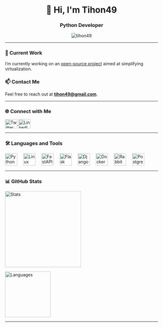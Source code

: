 <h1 align="center">👋 Hi, I'm Tihon49</h1>
<h3 align="center">Python Developer</h3>

<p align="center">
  <img src="https://komarev.com/ghpvc/?username=tihon49&label=Profile%20views&color=0e75b6&style=flat" alt="tihon49" />
</p>

---

### 🔭 Current Work
I’m currently working on an [open-source project](https://github.com/Aerodisk/openvair/) aimed at simplifying virtualization.

### 📫 Contact Me
Feel free to reach out at **[tihon49@gmail.com](mailto:tihon49@gmail.com)**.

---

### 🌐 Connect with Me
<p align="left">
  <a href="https://twitter.com/tihon49" target="blank">
    <img align="center" src="https://raw.githubusercontent.com/rahuldkjain/github-profile-readme-generator/master/src/images/icons/Social/twitter.svg" alt="Twitter" height="30" width="40" />
  </a>
  <a href="https://linkedin.com/in/tihon49" target="blank">
    <img align="center" src="https://raw.githubusercontent.com/rahuldkjain/github-profile-readme-generator/master/src/images/icons/Social/linked-in-alt.svg" alt="LinkedIn" height="30" width="40" />
  </a>
</p>

---

### 🛠️ Languages and Tools
<div align="left">
  <img src="https://cdn.jsdelivr.net/gh/devicons/devicon/icons/python/python-original.svg" height="40" alt="Python logo" />
  <img width="12" />
  <img src="https://cdn.jsdelivr.net/gh/devicons/devicon/icons/linux/linux-original.svg" height="40" alt="Linux logo" />
  <img width="12" />
  <img src="https://cdn.jsdelivr.net/gh/devicons/devicon/icons/fastapi/fastapi-original.svg" height="40" alt="FastAPI logo" />
  <img width="12" />
  <img src="https://cdn.jsdelivr.net/gh/devicons/devicon/icons/flask/flask-original.svg" height="40" alt="Flask logo" />
  <img width="12" />
  <img src="https://cdn.jsdelivr.net/gh/devicons/devicon/icons/django/django-plain.svg" height="40" alt="Django logo" />
  <img width="12" />
  <img src="https://cdn.jsdelivr.net/gh/devicons/devicon/icons/docker/docker-original.svg" height="40" alt="Docker logo" />
  <img width="12" />
  <img src="https://cdn.simpleicons.org/rabbitmq/FF6600" height="40" alt="RabbitMQ logo" />
  <img width="12" />
  <img src="https://cdn.jsdelivr.net/gh/devicons/devicon/icons/postgresql/postgresql-original.svg" height="40" alt="PostgreSQL logo" />
</div>

---

### 📊 GitHub Stats
<p align="left">
  <img src="https://github-readme-stats.vercel.app/api?username=tihon49&hide_title=false&hide_rank=false&show_icons=true&include_all_commits=true&count_private=true&disable_animations=false&theme=dracula&locale=en&hide_border=false&order=1" height="250" alt="Stats" />
</p>

<p align="left">
  <img src="https://github-readme-stats.vercel.app/api/top-langs?username=tihon49&locale=en&hide_title=false&layout=compact&card_width=320&langs_count=5&theme=dracula&hide_border=false&order=2" height="150" alt="Languages" />
</p>

---
